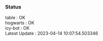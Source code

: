 ### Status


table : OK  
hogwarts : OK  
icy-bot : OK  
Latest Update : 2023-04-14 10:07:54.503346
